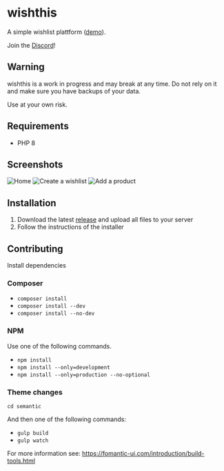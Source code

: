 # wishthis

A simple wishlist plattform ([demo](https://wishthis.online)).

Join the [Discord](https://discord.gg/WJaKrQd9)!

## Warning
wishthis is a work in progress and may break at any time. Do not rely on it and make sure you have backups of your data.

Use at your own risk.

## Requirements
* PHP 8

## Screenshots
![Home](/src/assets/img/home.png "Home")
![Create a wishlist](/src/assets/img/wishlist-create.png "Create a wishlist")
![Add a product](/src/assets/img/wishlist-product-add.png "Add a product")

## Installation
1. Download the latest [release](https://github.com/grandeljay/wishthis/releases) and upload all files to your server
1. Follow the instructions of the installer

## Contributing
Install dependencies

### Composer
- `composer install`
- `composer install --dev`
- `composer install --no-dev`

### NPM
Use one of the following commands.

- `npm install`
- `npm install --only=development`
- `npm install --only=production --no-optional`

### Theme changes
```
cd semantic
```

And then one of the following commands:
- `gulp build`
- `gulp watch`

For more information see: https://fomantic-ui.com/introduction/build-tools.html
